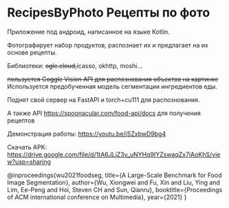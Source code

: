 # RecipesByPhoto Рецепты по фото

Приложение под андроид, написанное на языке Kotlin.

Фотографирует набор продуктов, распознает их и предлагает на их основе рецепты.

Библиотеки: ~~ogle.cloud,~~icasso, okhttp, moshi...

~~пользуется Goggle Vision API для распознования объектов на картинке~~
Используется предобученная модель сегментации ингредиентов еды.

Поднят свой сервер на FastAPI и torch+cu111 для распознования.

А также API https://spoonacular.com/food-api/docs для получения рецептов




Демонстрация работы: https://youtu.be/iSZxbwD9bg4

Скачать APK: https://drive.google.com/file/d/1tA6JLjZ3v_uNYHq9IYZswaqZx7iAoKhS/view?usp=sharing


@inproceedings{wu2021foodseg,
	title={A Large-Scale Benchmark for Food Image Segmentation},
	author={Wu, Xiongwei and Fu, Xin and Liu, Ying and Lim, Ee-Peng and Hoi, Steven CH and Sun, Qianru},
	booktitle={Proceedings of ACM international conference on Multimedia},
	year={2021}
}
